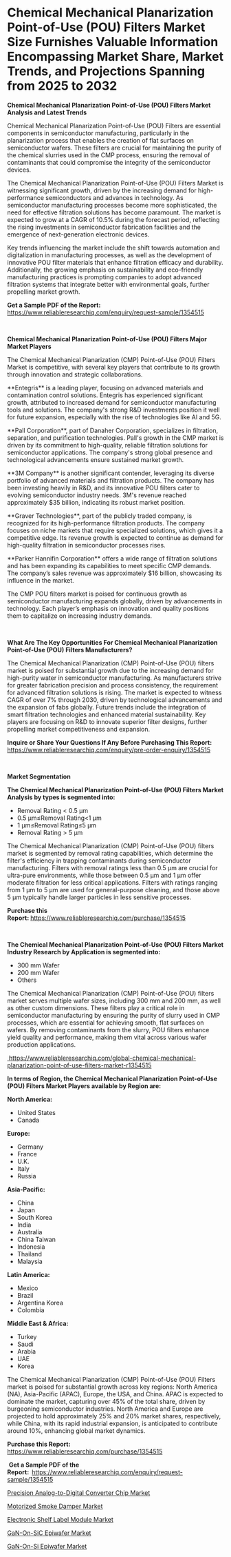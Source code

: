 <p><h1>Chemical Mechanical Planarization Point-of-Use (POU) Filters Market Size Furnishes Valuable Information Encompassing Market Share, Market Trends, and Projections Spanning from 2025 to 2032</h1></p><p><strong>Chemical Mechanical Planarization Point-of-Use (POU) Filters Market Analysis and Latest Trends</strong></p>
<p><p>Chemical Mechanical Planarization Point-of-Use (POU) Filters are essential components in semiconductor manufacturing, particularly in the planarization process that enables the creation of flat surfaces on semiconductor wafers. These filters are crucial for maintaining the purity of the chemical slurries used in the CMP process, ensuring the removal of contaminants that could compromise the integrity of the semiconductor devices.</p><p>The Chemical Mechanical Planarization Point-of-Use (POU) Filters Market is witnessing significant growth, driven by the increasing demand for high-performance semiconductors and advances in technology. As semiconductor manufacturing processes become more sophisticated, the need for effective filtration solutions has become paramount. The market is expected to grow at a CAGR of 10.5% during the forecast period, reflecting the rising investments in semiconductor fabrication facilities and the emergence of next-generation electronic devices.</p><p>Key trends influencing the market include the shift towards automation and digitalization in manufacturing processes, as well as the development of innovative POU filter materials that enhance filtration efficacy and durability. Additionally, the growing emphasis on sustainability and eco-friendly manufacturing practices is prompting companies to adopt advanced filtration systems that integrate better with environmental goals, further propelling market growth.</p></p>
<p><strong>Get a Sample PDF of the Report:&nbsp;</strong> <a href="https://www.reliableresearchiq.com/enquiry/request-sample/1354515?utm_campaign=99&utm_medium=2&utm_source=Github&utm_content=ia&utm_term=07042025&utm_id=chemical-mechanical-planarization-point-of-use-pou-filters">https://www.reliableresearchiq.com/enquiry/request-sample/1354515</a></p>
<p>&nbsp;</p>
<p><strong>Chemical Mechanical Planarization Point-of-Use (POU) Filters Major Market Players</strong></p>
<p><p>The Chemical Mechanical Planarization (CMP) Point-of-Use (POU) Filters Market is competitive, with several key players that contribute to its growth through innovation and strategic collaborations. </p><p>**Entegris** is a leading player, focusing on advanced materials and contamination control solutions. Entegris has experienced significant growth, attributed to increased demand for semiconductor manufacturing tools and solutions. The company's strong R&D investments position it well for future expansion, especially with the rise of technologies like AI and 5G.</p><p>**Pall Corporation**, part of Danaher Corporation, specializes in filtration, separation, and purification technologies. Pall's growth in the CMP market is driven by its commitment to high-quality, reliable filtration solutions for semiconductor applications. The company's strong global presence and technological advancements ensure sustained market growth.</p><p>**3M Company** is another significant contender, leveraging its diverse portfolio of advanced materials and filtration products. The company has been investing heavily in R&D, and its innovative POU filters cater to evolving semiconductor industry needs. 3M's revenue reached approximately $35 billion, indicating its robust market position.</p><p>**Graver Technologies**, part of the publicly traded company, is recognized for its high-performance filtration products. The company focuses on niche markets that require specialized solutions, which gives it a competitive edge. Its revenue growth is expected to continue as demand for high-quality filtration in semiconductor processes rises.</p><p>**Parker Hannifin Corporation** offers a wide range of filtration solutions and has been expanding its capabilities to meet specific CMP demands. The company’s sales revenue was approximately $16 billion, showcasing its influence in the market.</p><p>The CMP POU filters market is poised for continuous growth as semiconductor manufacturing expands globally, driven by advancements in technology. Each player’s emphasis on innovation and quality positions them to capitalize on increasing industry demands.</p></p>
<p>&nbsp;</p>
<p><strong>What Are The Key Opportunities For Chemical Mechanical Planarization Point-of-Use (POU) Filters Manufacturers?</strong></p>
<p><p>The Chemical Mechanical Planarization (CMP) Point-of-Use (POU) filters market is poised for substantial growth due to the increasing demand for high-purity water in semiconductor manufacturing. As manufacturers strive for greater fabrication precision and process consistency, the requirement for advanced filtration solutions is rising. The market is expected to witness CAGR of over 7% through 2030, driven by technological advancements and the expansion of fabs globally. Future trends include the integration of smart filtration technologies and enhanced material sustainability. Key players are focusing on R&D to innovate superior filter designs, further propelling market competitiveness and expansion.</p></p>
<p><strong>Inquire or Share Your Questions If Any Before Purchasing This Report:</strong> <a href="https://www.reliableresearchiq.com/enquiry/pre-order-enquiry/1354515?utm_campaign=99&utm_medium=2&utm_source=Github&utm_content=ia&utm_term=07042025&utm_id=chemical-mechanical-planarization-point-of-use-pou-filters">https://www.reliableresearchiq.com/enquiry/pre-order-enquiry/1354515</a></p>
<p>&nbsp;</p>
<p><strong>Market Segmentation</strong></p>
<p><strong>The Chemical Mechanical Planarization Point-of-Use (POU) Filters Market Analysis by types is segmented into:</strong></p>
<p><ul><li>Removal Rating < 0.5 µm</li><li>0.5 µm≤Removal Rating<1 µm</li><li>1 µm≤Removal Rating≤5 µm</li><li>Removal Rating > 5 µm</li></ul></p>
<p><p>The Chemical Mechanical Planarization (CMP) Point-of-Use (POU) filters market is segmented by removal rating capabilities, which determine the filter's efficiency in trapping contaminants during semiconductor manufacturing. Filters with removal ratings less than 0.5 µm are crucial for ultra-pure environments, while those between 0.5 µm and 1 µm offer moderate filtration for less critical applications. Filters with ratings ranging from 1 µm to 5 µm are used for general-purpose cleaning, and those above 5 µm typically handle larger particles in less sensitive processes.</p></p>
<p><strong>Purchase this Report:&nbsp;</strong><a href="https://www.reliableresearchiq.com/purchase/1354515?utm_campaign=99&utm_medium=2&utm_source=Github&utm_content=ia&utm_term=07042025&utm_id=chemical-mechanical-planarization-point-of-use-pou-filters">https://www.reliableresearchiq.com/purchase/1354515</a></p>
<p>&nbsp;</p>
<p><strong>The Chemical Mechanical Planarization Point-of-Use (POU) Filters Market Industry Research by Application is segmented into:</strong></p>
<p><ul><li>300 mm Wafer</li><li>200 mm Wafer</li><li>Others</li></ul></p>
<p><p>The Chemical Mechanical Planarization (CMP) Point-of-Use (POU) filters market serves multiple wafer sizes, including 300 mm and 200 mm, as well as other custom dimensions. These filters play a critical role in semiconductor manufacturing by ensuring the purity of slurry used in CMP processes, which are essential for achieving smooth, flat surfaces on wafers. By removing contaminants from the slurry, POU filters enhance yield quality and performance, making them vital across various wafer production applications.</p></p>
<p><a href="https://www.reliableresearchiq.com/global-chemical-mechanical-planarization-point-of-use-filters-market-r1354515?utm_campaign=99&utm_medium=2&utm_source=Github&utm_content=ia&utm_term=07042025&utm_id=chemical-mechanical-planarization-point-of-use-pou-filters">&nbsp;https://www.reliableresearchiq.com/global-chemical-mechanical-planarization-point-of-use-filters-market-r1354515</a></p>
<p><strong>In terms of Region, the Chemical Mechanical Planarization Point-of-Use (POU) Filters Market Players available by Region are:</strong></p>
<p>
    <p> <strong> North America: </strong>
        <ul>
            <li>United States</li>
            <li>Canada</li>
        </ul>
        </p> 
    <p> <strong> Europe: </strong>
        <ul>
            <li>Germany</li>
            <li>France</li>
            <li>U.K.</li>
            <li>Italy</li>
            <li>Russia</li>
        </ul>
        </p> 
    <p> <strong> Asia-Pacific: </strong>
        <ul>
            <li>China</li>
            <li>Japan</li>
            <li>South Korea</li>
            <li>India</li>
            <li>Australia</li>
            <li>China Taiwan</li>
            <li>Indonesia</li>
            <li>Thailand</li>
            <li>Malaysia</li>
        </ul>
        </p> 
    <p> <strong> Latin America: </strong>
        <ul>
            <li>Mexico</li>
            <li>Brazil</li>
            <li>Argentina Korea</li>
            <li>Colombia</li>
        </ul>
        </p> 
    <p> <strong> Middle East & Africa: </strong>
        <ul>
            <li>Turkey</li>
            <li>Saudi</li>
            <li>Arabia</li>
            <li>UAE</li>
            <li>Korea</li>
        </ul>
    </p>
    </p>
<p><p>The Chemical Mechanical Planarization (CMP) Point-of-Use (POU) Filters market is poised for substantial growth across key regions: North America (NA), Asia-Pacific (APAC), Europe, the USA, and China. APAC is expected to dominate the market, capturing over 45% of the total share, driven by burgeoning semiconductor industries. North America and Europe are projected to hold approximately 25% and 20% market shares, respectively, while China, with its rapid industrial expansion, is anticipated to contribute around 10%, enhancing global market dynamics.</p></p>
<p><strong>Purchase this Report: </strong><a href="https://www.reliableresearchiq.com/purchase/1354515?utm_campaign=99&utm_medium=2&utm_source=Github&utm_content=ia&utm_term=07042025&utm_id=chemical-mechanical-planarization-point-of-use-pou-filters">https://www.reliableresearchiq.com/purchase/1354515</a></p>
<p>&nbsp;<strong>Get a Sample PDF of the Report:&nbsp;&nbsp;</strong><a href="https://www.reliableresearchiq.com/enquiry/request-sample/1354515?utm_campaign=99&utm_medium=2&utm_source=Github&utm_content=ia&utm_term=07042025&utm_id=chemical-mechanical-planarization-point-of-use-pou-filters">https://www.reliableresearchiq.com/enquiry/request-sample/1354515</a></p>
<p><strong></strong></p>
<p><p><a href="https://github.com/moorsdorak31/Market-Research-Report-List-1/blob/main/precision-analog-to-digital-converter-chip-market.md?utm_campaign=99&utm_medium=2&utm_source=Github&utm_content=ia&utm_term=07042025&utm_id=chemical-mechanical-planarization-point-of-use-pou-filters">Precision Analog-to-Digital Converter Chip Market</a></p><p><a href="https://github.com/bartzthateis/Market-Research-Report-List-1/blob/main/motorized-smoke-damper-market.md?utm_campaign=99&utm_medium=2&utm_source=Github&utm_content=ia&utm_term=07042025&utm_id=chemical-mechanical-planarization-point-of-use-pou-filters">Motorized Smoke Damper Market</a></p><p><a href="https://github.com/danitkeavyx7/Market-Research-Report-List-1/blob/main/electronic-shelf-label-module-market.md?utm_campaign=99&utm_medium=2&utm_source=Github&utm_content=ia&utm_term=07042025&utm_id=chemical-mechanical-planarization-point-of-use-pou-filters">Electronic Shelf Label Module Market</a></p><p><a href="https://github.com/taffouasaoka/Market-Research-Report-List-1/blob/main/gan-on-sic-epiwafer-market.md?utm_campaign=99&utm_medium=2&utm_source=Github&utm_content=ia&utm_term=07042025&utm_id=chemical-mechanical-planarization-point-of-use-pou-filters">GaN-On-SiC Epiwafer Market</a></p><p><a href="https://github.com/kuciakkukalo/Market-Research-Report-List-1/blob/main/gan-on-si-epiwafer-market.md?utm_campaign=99&utm_medium=2&utm_source=Github&utm_content=ia&utm_term=07042025&utm_id=chemical-mechanical-planarization-point-of-use-pou-filters">GaN-On-Si Epiwafer Market</a></p></p>